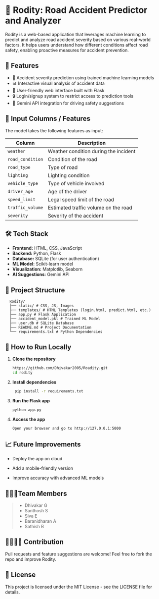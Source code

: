 # 🚦 Rodity: Road Accident Predictor and Analyzer

Rodity is a web-based application that leverages machine learning to predict and analyze road accident severity based on various real-world factors. It helps users understand how different conditions affect road safety, enabling proactive measures for accident prevention.

## 🧠 Features

- 🚗 Accident severity prediction using trained machine learning models
- 📊 Interactive visual analysis of accident data
- 🧾 User-friendly web interface built with Flask
- 🔒 Login/signup system to restrict access to prediction tools
- 🤖 Gemini API integration for driving safety suggestions

## 🧾 Input Columns / Features

The model takes the following features as input:

| Column           | Description                                 |
|------------------|---------------------------------------------|
| `weather`        | Weather condition during the incident       |
| `road_condition` | Condition of the road                       |
| `road_type`      | Type of road                                |
| `lighting`       | Lighting condition                          |
| `vehicle_type`   | Type of vehicle involved                    |
| `driver_age`     | Age of the driver                           |
| `speed_limit`    | Legal speed limit of the road               |
| `traffic_volume` | Estimated traffic volume on the road        |
| `severity`       | Severity of the accident                    |

## 🛠️ Tech Stack

- **Frontend:** HTML, CSS, JavaScript
- **Backend:** Python, Flask
- **Database:** SQLite (for user authentication)
- **ML Model:** Scikit-learn model
- **Visualization:** Matplotlib, Seaborn
- **AI Suggestions:** Gemini API

## 📁 Project Structure
      
      Rodity/
      ├── static/ # CSS, JS, Images
      ├── templates/ # HTML Templates (login.html, predict.html, etc.)
      ├── app.py # Flask Application
      ├── accident_model.pkl # Trained ML Model
      ├── user.db # SQLite Database
      ├── README.md # Project Documentation
      └── requirements.txt # Python Dependencies


## 🚀 How to Run Locally


1. **Clone the repository**
   ```bash
   https://github.com/Dhivakar2005/Roadity.git
   cd rodity

2. **Install dependencies**
   ```bash
    pip install -r requirements.txt

3. **Run the Flask app**
    ```bash
    python app.py

4. **Access the app**
    ```bash
   Open your browser and go to http://127.0.0.1:5000

## 📈 Future Improvements
  - Deploy the app on cloud 

  - Add a mobile-friendly version

  - Improve accuracy with advanced ML models 

## 👨🏻‍💻Team Members
>  - Dhivakar G
>  - Santhosh S
>  - Siva E
>  - Baranidharan A
>  - Sathish B
  
## 🫱🏻‍🫲🏻 Contribution
Pull requests and feature suggestions are welcome! Feel free to fork the repo and improve Rodity.

## 📄 License
This project is licensed under the MIT License - see the LICENSE file for details.
